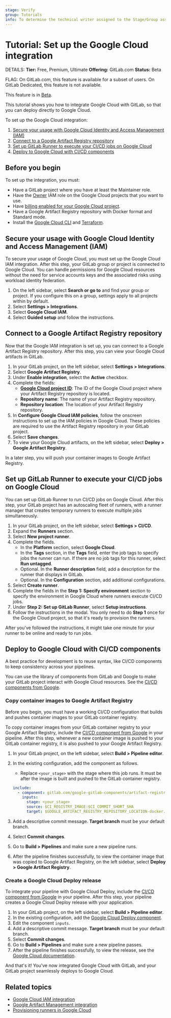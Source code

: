 ```yaml
---
stage: Verify
group: Tutorials
info: To determine the technical writer assigned to the Stage/Group associated with this page, see https://handbook.gitlab.com/handbook/product/ux/technical-writing/#assignments
---
```


# Tutorial: Set up the Google Cloud integration

DETAILS:
**Tier:** Free, Premium, Ultimate
**Offering:** GitLab.com
**Status:** Beta

FLAG:
On GitLab.com, this feature is available for a subset of users.
On GitLab Dedicated, this feature is not available.

This feature is in [Beta](../../policy/experiment-beta-support.md).

This tutorial shows you how to integrate Google Cloud with GitLab,
so that you can deploy directly to Google Cloud.

To set up the Google Cloud integration:

1. [Secure your usage with Google Cloud Identity and Access Management (IAM)](#secure-your-usage-with-google-cloud-identity-and-access-management-iam)
1. [Connect to a Google Artifact Registry repository](#connect-to-a-google-artifact-registry-repository)
1. [Set up GitLab Runner to execute your CI/CD jobs on Google Cloud](#set-up-gitlab-runner-to-execute-your-cicd-jobs-on-google-cloud)
1. [Deploy to Google Cloud with CI/CD components](#deploy-to-google-cloud-with-cicd-components)

## Before you begin

To set up the integration, you must:

- Have a GitLab project where you have at least the Maintainer role.
- Have the [Owner](https://cloud.google.com/iam/docs/understanding-roles#owner) IAM role on the
   Google Cloud projects that you want to use.
- Have [billing enabled for your Google Cloud project](https://cloud.google.com/billing/docs/how-to/verify-billing-enabled#confirm_billing_is_enabled_on_a_project).
- Have a Google Artifact Registry repository with Docker format and Standard mode.
- Install the [Google Cloud CLI](https://cloud.google.com/sdk/docs/install)
   and [Terraform](https://developer.hashicorp.com/terraform/install).

## Secure your usage with Google Cloud Identity and Access Management (IAM)

To secure your usage of Google Cloud, you must set up the Google Cloud IAM integration.
After this step, your GitLab group or project is connected to Google Cloud. You can handle permissions for
Google Cloud resources without the need for service accounts keys and the associated risks using workload identity federation.

1. On the left sidebar, select **Search or go to** and find your group or project. If you configure this on a group, settings apply to all projects within by default.
1. Select **Settings > Integrations**.
1. Select **Google Cloud IAM**.
1. Select **Guided setup** and follow the instructions.

## Connect to a Google Artifact Registry repository

Now that the Google IAM integration is set up, you can connect to a Google Artifact Registry repository.
After this step, you can view your Google Cloud artifacts in GitLab.

1. In your GitLab project, on the left sidebar, select **Settings > Integrations**.
1. Select **Google Artifact Registry**.
1. Under **Enable integration**, select the **Active** checkbox.
1. Complete the fields:
   - **[Google Cloud project ID](https://cloud.google.com/resource-manager/docs/creating-managing-projects#identifying_projects)**:
   The ID of the Google Cloud project where your Artifact Registry repository is located.
   - **Repository name**: The name of your Artifact Registry repository.
   - **Repository location**: The location of your Artifact Registry repository.
1. In **Configure Google Cloud IAM policies**, follow the onscreen instructions
   to set up the IAM policies in Google Cloud. These policies are required to use the
   Artifact Registry repository in your GitLab project.
1. Select **Save changes**.
1. To view your Google Cloud artifacts, on the left sidebar,
   select **Deploy > Google Artifact Registry**.

In a later step, you will push your container images to Google Artifact Registry.

## Set up GitLab Runner to execute your CI/CD jobs on Google Cloud

You can set up GitLab Runner to run CI/CD jobs on Google Cloud.
After this step, your GitLab project has an autoscaling fleet of runners, with
a runner manager that creates temporary runners to execute multiple jobs simultaneously.

1. In your GitLab project, on the left sidebar, select **Settings > CI/CD**.
1. Expand the **Runners** section.
1. Select **New project runner**.
1. Complete the fields.
   - In the **Platform** section, select **Google Cloud**.
   - In the **Tags** section, in the **Tags** field, enter the job tags to specify jobs the runner can run.
      If there are no job tags for this runner, select **Run untagged**.
   - Optional. In the **Runner description** field, add a description for the runner
      that displays in GitLab.
   - Optional. In the **Configuration** section, add additional configurations.
1. Select **Create runner**.
1. Complete the fields in the **Step 1: Specify environment** section to specify the environment in
   Google Cloud where runners execute CI/CD jobs.
1. Under **Step 2: Set up GitLab Runner**, select **Setup instructions**.
1. Follow the instructions in the modal. You only need to do **Step 1** once for the Google Cloud project, so that it's ready to provision the runners.

After you've followed the instructions, it might take one minute for your runner to be online and ready to run jobs.

## Deploy to Google Cloud with CI/CD components

A best practice for development is to reuse syntax, like CI/CD components to keep consistency across your pipelines.

You can use the library of components from GitLab and Google to make your GitLab project
interact with Google Cloud resources.
See the [CI/CD components from Google](https://gitlab.com/google-gitlab-components).

### Copy container images to Google Artifact Registry

Before you begin, you must have a working CI/CD configuration that builds and pushes container
images to your GitLab container registry.

To copy container images from your GitLab container registry to your Google Artifact Registry,
include the [CI/CD component from Google](https://gitlab.com/explore/catalog/google-gitlab-components/artifact-registry)
in your pipeline.
After this step, whenever a new container image is pushed to your GitLab container registry,
it is also pushed to your Google Artifact Registry.

1. In your GitLab project, on the left sidebar, select **Build > Pipeline editor**.
1. In the existing configuration, add the component as follows.
   - Replace `<your_stage>` with the stage where this job runs.
     It must be after the image is built and pushed to the GitLab container registry.

   ```yaml
   include:
     - component: gitlab.com/google-gitlab-components/artifact-registry/upload-artifact-registry@main
       inputs:
         stage: <your_stage>
         source: $CI_REGISTRY_IMAGE:$CI_COMMIT_SHORT_SHA
         target: $GOOGLE_ARTIFACT_REGISTRY_REPOSITORY_LOCATION-docker.pkg.dev/$GOOGLE_ARTIFACT_REGISTRY_PROJECT_ID/$GOOGLE_ARTIFACT_REGISTRY_REPOSITORY_NAME/$CI_PROJECT_NAME:$CI_COMMIT_SHORT_SHA
   ```

1. Add a descriptive commit message. **Target branch** must be your default branch.
1. Select **Commit changes**.
1. Go to **Build > Pipelines** and make sure a new pipeline runs.
1. After the pipeline finishes successfully, to view the container image that was copied to Google Artifact Registry,
   on the left sidebar, select **Deploy > Google Artifact Registry**.

### Create a Google Cloud Deploy release

To integrate your pipeline with Google Cloud Deploy, include the [CI/CD component from Google](https://gitlab.com/explore/catalog/google-gitlab-components/cloud-deploy) in your pipeline.
After this step, your pipeline creates a Google Cloud Deploy release with your application.

1. In your GitLab project, on the left sidebar, select **Build > Pipeline editor**.
1. In the existing configuration, add the [Google Cloud Deploy component](https://gitlab.com/explore/catalog/google-gitlab-components/cloud-deploy).
1. Edit the component `inputs`.
1. Add a descriptive commit message. **Target branch** must be your default branch.
1. Select **Commit changes**.
1. Go to **Build > Pipelines** and make sure a new pipeline passes.
1. After the pipeline finishes successfully, to view the release,
   see the [Google Cloud documentation](https://cloud.google.com/deploy/docs/view-release).

And that's it! You've now integrated Google Cloud with GitLab, and your GitLab project seamlessly
deploys to Google Cloud.

## Related topics

- [Google Cloud IAM integration](../../integration/google_cloud_iam.md)
- [Google Artifact Management integration](../../user/project/integrations/google_artifact_management.md)
- [Provisioning runners in Google Cloud](../../ci/runners/provision_runners_google_cloud.md)
